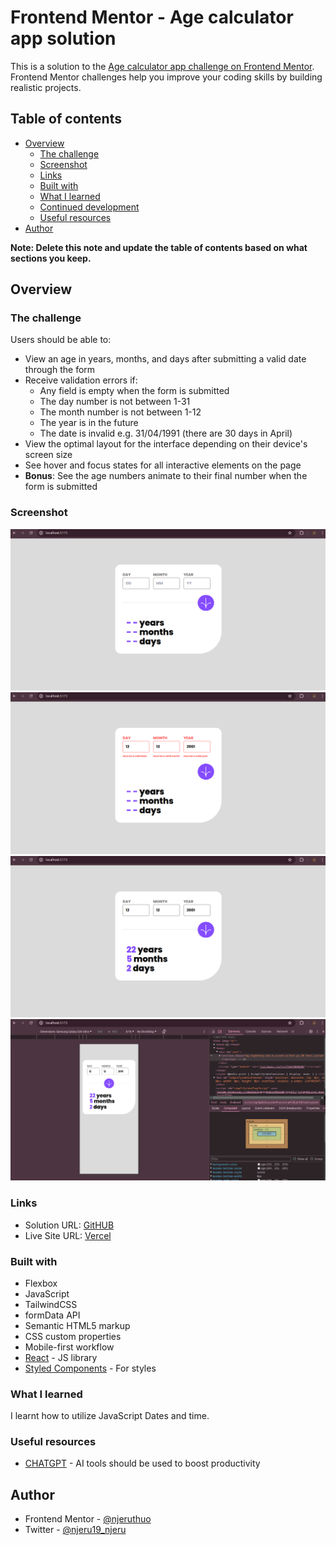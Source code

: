 # Frontend Mentor - Age calculator app solution

This is a solution to the [Age calculator app challenge on Frontend Mentor](https://www.frontendmentor.io/challenges/age-calculator-app-dF9DFFpj-Q). Frontend Mentor challenges help you improve your coding skills by building realistic projects. 

## Table of contents

- [Overview](#overview)
  - [The challenge](#the-challenge)
  - [Screenshot](#screenshot)
  - [Links](#links)
  - [Built with](#built-with)
  - [What I learned](#what-i-learned)
  - [Continued development](#continued-development)
  - [Useful resources](#useful-resources)
- [Author](#author)

**Note: Delete this note and update the table of contents based on what sections you keep.**

## Overview

### The challenge

Users should be able to:

- View an age in years, months, and days after submitting a valid date through the form
- Receive validation errors if:
  - Any field is empty when the form is submitted
  - The day number is not between 1-31
  - The month number is not between 1-12
  - The year is in the future
  - The date is invalid e.g. 31/04/1991 (there are 30 days in April)
- View the optimal layout for the interface depending on their device's screen size
- See hover and focus states for all interactive elements on the page
- **Bonus**: See the age numbers animate to their final number when the form is submitted

### Screenshot

![](./Screenshots/s3.png)
![](./Screenshots/s4.png)
![](./Screenshots/s5.png)
![](./Screenshots/s6.png)



### Links

- Solution URL: [GitHUB](https://github.com/njeruthuo/age-calculator-with-reactjs)
- Live Site URL: [Vercel](https://age-calculator-with-reactjs.vercel.app/)


### Built with

- Flexbox
- JavaScript
- TailwindCSS
- formData API
- Semantic HTML5 markup
- CSS custom properties
- Mobile-first workflow
- [React](https://reactjs.org/) - JS library
- [Styled Components](https://styled-components.com/) - For styles


### What I learned

I learnt how to utilize JavaScript Dates and time.

### Useful resources

- [CHATGPT](https://www.chatgpt.com) - AI tools should be used to boost productivity

## Author

<!-- - Website - [Add your name here](https://www.your-site.com) -->
- Frontend Mentor - [@njeruthuo](https://www.frontendmentor.io/profile/njeruthuo)
- Twitter - [@njeru19_njeru](https://www.twitter.com/njeru19_njeru)


